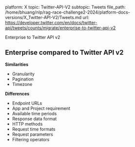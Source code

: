 platform: X
topic: Twitter-API-V2
subtopic: Tweets
file_path: /home/bhuang/nlp/rag-race-challenge2-2024/platform-docs-versions/X_Twitter-API-V2/Tweets.md
url: https://developer.twitter.com/en/docs/twitter-api/tweets/counts/migrate/enterprise-to-twitter-api-v2

Enterprise to Twitter API v2

## Enterprise compared to Twitter API v2

**Similarities**

* Granularity
* Pagination
* Timezone

**Differences**

* Endpoint URLs
* App and Project requirement
* Available time periods
* Response data format
* HTTP methods
* Request time formats
* Request parameters
* Filtering operators